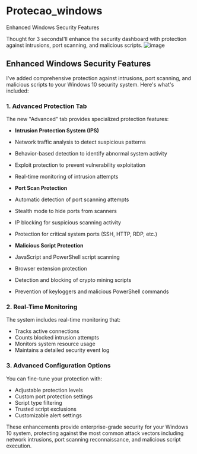 # Protecao_windows
Enhanced Windows Security Features


Thought for 3 secondsI'll enhance the security dashboard with protection against intrusions, port scanning, and malicious scripts.
![image](https://github.com/user-attachments/assets/0946a75d-b890-4795-a083-9a935648290e)



## Enhanced Windows Security Features

I've added comprehensive protection against intrusions, port scanning, and malicious scripts to your Windows 10 security system. Here's what's included:

### 1. Advanced Protection Tab

The new "Advanced" tab provides specialized protection features:

- **Intrusion Protection System (IPS)**

- Network traffic analysis to detect suspicious patterns
- Behavior-based detection to identify abnormal system activity
- Exploit protection to prevent vulnerability exploitation
- Real-time monitoring of intrusion attempts



- **Port Scan Protection**

- Automatic detection of port scanning attempts
- Stealth mode to hide ports from scanners
- IP blocking for suspicious scanning activity
- Protection for critical system ports (SSH, HTTP, RDP, etc.)



- **Malicious Script Protection**

- JavaScript and PowerShell script scanning
- Browser extension protection
- Detection and blocking of crypto mining scripts
- Prevention of keyloggers and malicious PowerShell commands





### 2. Real-Time Monitoring

The system includes real-time monitoring that:

- Tracks active connections
- Counts blocked intrusion attempts
- Monitors system resource usage
- Maintains a detailed security event log


### 3. Advanced Configuration Options

You can fine-tune your protection with:

- Adjustable protection levels
- Custom port protection settings
- Script type filtering
- Trusted script exclusions
- Customizable alert settings


These enhancements provide enterprise-grade security for your Windows 10 system, protecting against the most common attack vectors including network intrusions, port scanning reconnaissance, and malicious script execution.
